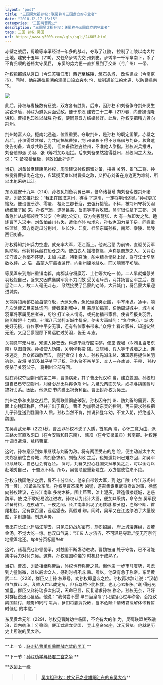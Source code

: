 ```yaml
---
layout: "post"
title: "三国吴太祖孙权：联蜀称帝三国鼎立的守业者"
date: "2018-12-17 16:15"
categories: "三国两晋历史"
description: "三国吴太祖孙权：联蜀称帝三国鼎立的守业者"
tags: 三国 孙权 吴国
url: https://www.y5000.com/zgls/sglj/24605.html
---
```






赤壁之战后，周瑜等率军经过一年多的战斗，夺取了江陵， 控制了江陵以南大片土地。建安十五年（210)，又任命步骘为交
州剌史。步骘率一千军卒南下，杀了不肯归顺的苍梧太守吴巨， 东吴的势力便一直扩展到了交州（今广州）一带。

孙权把都城从京口（今江苏镇江市）西迁至秭陵，筑石头城， 改名建业（今南京市）。同时，他在通往巢湖的濡须口设立夹水 坞，控制通长江的水道，以防曹操南下。

![](https://img.y5000.com/uploads/allimg/170803/12-1FP3093419152.jpg)

此后，孙权与曹操数有征战，双方各有胜负。后来，因孙权 和刘备争夺荆州发生尖锐矛盾，孙权为避免两面受敌，便于东汉
建安二十二年（217)春，向曹操请降讲和。曹操也知难以战胜 孙权，便同意双方结婚修好。此后，孙权便把精力转向荆州。

荆州地富人众，扼南北通道，位置重要。夺取荆州，是孙权 的既定国策。赤壁之战后，孙权得益甚微，为共同抵抗曹操，荆
州诸郡不得不忍痛借与刘备。权曾遣使告刘备，谋求共取巴蜀。 但刘备欲独占益州，不准他人染指。孙权派兵推进，刘备随即派
关羽、张飞等将加以阻拦。后来刘备果然独得益州，孙权闻之大 怒，说：“刘备狡猾至极，竟敢如此奸诈!”

当初，刘备曾至建康见孙权，周瑜建议孙权羁留刘备，挟持
关羽、张飞二将。孙权觉得曹操尚在北方，应延揽英雄以树曹操之敌，又担心刘备在身边更为难制，所以未能采纳此计。

东汉建安十九年（214)，孙权见刘备羽翼已丰，便命诸葛瑾 向刘备索要荆州诸郡。刘备又推托说：“我正在图取凉州，待得
了凉州，一定将荆州还吴。”孙权更加恼怒，便设置长沙、零陵、 桂阳三郡长官，去强行接管。不料，被荆州守将关羽统统赶了回
来。孙权气愤，遂派吕蒙、鲁肃等率兵攻取。吴军很快拿下三郡， 刘备急忙从成都领兵下公安（今湖北公安）。双方剑拔弩张，大
有一触即发之势。适逢曹军入汉中，刘备怕益州有失，遣使向孙 权求和，孙权也因力量不足，同意重结盟好。双方商定瓜分荆州，
以长沙、江夏、桂阳东属孙权，南郡、零陵、武陵西归刘备。

孙权得知荆州兵力空虚，就亲率大军，沿江而上。他派吕蒙 为前锋，直驱关羽军队防地，他将精兵藏在船仓之内，使白衣人
摇橹撑篙，声称是商旅之人，关羽沿江守备之兵毫不怀疑，未加 戒备。待到夜晚，船中精兵悄然上岸，将守江士卒尽数收缚，之
后，吕蒙大军昼夜兼行，向荆州腹地进攻，而关羽毫不知晓。

等吴军来到荆州重镇南郡，南郡城守将糜芳、士仁等大吃一 惊。二人早就嫌怨关羽轻视自己，近来又因供襄樊军资不力而数
受关羽斥责，羽并扬言回军之后，要惩治二人，故二人毫无斗志， 欣然接受了吕蒙的劝降，大开城门，将吕蒙大军迎进城内。

关羽得知南郡已被吕蒙夺取，大惊失色，急忙撤襄樊之围， 率军南返。途中，羽几次派使去吕蒙处询问。使者来到城中，吕
蒙厚加犒赏，任他周游城中，城内关羽军将家属见使者来，纷纷 打听亲人情况，或托他捎带家信。使者回报关羽后，随即被将士
包围，七嘴八舌地打听城中情况，使者大声喊到：“各位放心！城 内完好无损，各位家中平安无事，还有各位家书带来。”众将士
看过家书，知道安然无恙，又见吕蒙照顾下属远胜过关羽，皆无 斗志。

关羽见军无斗志，知道大势已去，料想不能夺回南郡，便至 麦城（今湖北当阳东南）以图自保。孙权使人劝降，关羽佯称投
降。立旗幡、假人等于城墙之上，连夜逃走。兵众都四散而去， 随行者仅十余人。孙权先派朱然、潘璋等将扼住关羽逃路，遂将
关羽及其子关平活捉。孙权欲不杀关羽，众人一齐劝谏。于是， 孙权便杀了关羽父子， 将荆州全部夺回。

就在孙权夺回荆州的第二年，曹操病死，其子曹丕代汉称 帝，建立魏国。孙权知道自己已夺回荆州，刘备必然出兵再争荆
州。为避免两面受敌，必须与魏国暂时搞好关系。因此，他派使 节向曹丕祝贺称臣。曹丕封孙权为吴王。

荆州之争和夷陵之战后，吴蜀联盟彻底破裂。孙权因夺荆 州、防刘备的需要，表面上向魏国称臣，但并非出于真心。曹丕
为加强对东吴的控制，再三要求孙权把儿子孙登送到魏国作人 质。孙权当然不肯，推说孙登年幼，不宜入朝，拒绝送入魏国。

东吴黄武元年（222)秋，曹丕以孙权不送子入质，首尾两 端，心怀二意为由，派三路大军直攻洞口（在今安徽和县东南）、
濡须（在今安徽巢县）和南郡。孙权连忙调兵遣将、抵挡曹军。

这时，孙权意识到如果继续与刘备为敌。将有两面受击的危 险，便主动派太中大夫郑泉前往白帝城，向刘备求和。刘备大败
之后，也知道荆州已难夺回，如吴军继续进攻，自己也会有危险。 同时，刘备又担心魏国灭掉东吴之后，可以全力以赴地对自己，
于蜀汉不利。所以，吴蜀联盟重新建立，双方信使往来不绝。

孙权与魏国绝交之后，曹丕十分恼火，他亲自带领大军，到 达广陵（今江苏扬州市一带），准备进攻东吴。孙权见曹丕来势
凶猛，遂召集谋臣武将商议对策，徐盛向孙权建议，在长江南岸 多树木粧。围上芦苇，涂上泥灰，建造假楼疑城，迷惑魏军，使
之不敢轻易渡江进攻。孙权认为此计大善，便加以采纳，命令东 吴军民准备材料，连夜动工。一夜之间，长江南岸出现了无数城
楼关隘，连绵不断，首尾相接，足有数百里，远远望去，真假难 辨。同时，吴军又在江边停泊了大量舰船，多树旗幡，制造声势。

曹丕在长江北岸隔江望去，只见江边战船密布，旗帜招展， 岸上城楼连绵，固若金汤，不觉大吃一惊。他叹口气说：“江东
人才济济，不可轻易夺取。”便无可奈何地撤军北还。#p#分页标题#e#

这时，诸葛亮也带领蜀军，对魏国不断发动进攻。曹魏被迫 处于守势，已不可能集中兵力对付东吴。这样，孙权建国称帝的 时机终于成熟了。

当初，曹丕、刘备相继称帝后，孙权也有称帝之意。但他进 一步审时度势，考虑到力量尚微，难以威命众人，感到时机不成
熟。所以，他没有急于称帝。东吴黄武二年（223)，群臣又上孙 权尊号，劝孙权即皇帝之位。孙权再次辞让说：“汉朝虽气数已
尽，衰败灭亡已成定局，但我既然不能相救，也无心去相争。”说 得冠冕堂皇。群臣又称符瑞多次出现，天命已显，反复请求孙权
称帝。孙权无奈，只好对群臣说出心里话。他说：“我何尝不愿 早曰当皇帝？只是担心过早称帝，会招致魏国征讨。魏蜀如同时
进兵，我们将腹背受敌，岂不危险？请诸君理解体谅我暂时低屈 的本意。”

东吴黄龙元年（229)，孙权见曹魏幼主临国，不会有大的作 为，吴蜀联盟关系融洽，国内统治十分稳固，便正式建立吴国，
登上皇帝宝座，改元黄龙。他就是历史上所说的吴大帝。

* * *

**上一节：[联刘抗曹重周瑜而战赤壁的吴王](https://www.y5000.com/zgls/sglj/24604.html) **

**下一节：[孙权劝学与储君二宫之争](https://www.y5000.com/zgls/sglj/24606.html) **

**返回上一级
>>>[吴太祖孙权：仗父兄之业雄踞江东的东吴大帝](https://www.y5000.com/zgls/sglj/24607.html)**
